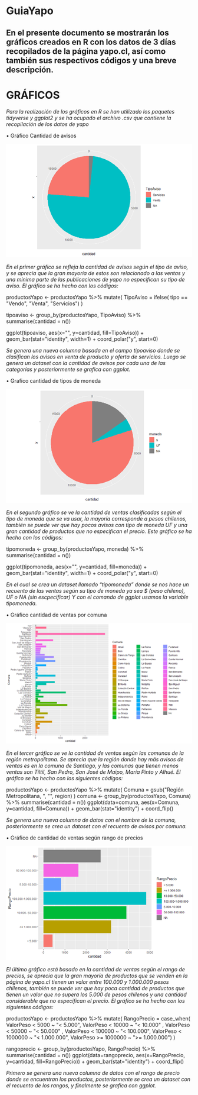 # GuiaYapo
## En el presente documento se mostrarán los gráficos creados en R con los datos de 3 días recopilados de la página yapo.cl, así como también sus respectivos códigos y una breve descripción. 

# GRÁFICOS
*Para la realización de los gráficos en R se han utilizado los paquetes tidyverse y ggplot2 y se ha ocupado el archivo .csv que contiene la recopilación de los datos de yapo*

•	Gráfico Cantidad de avisos

![grafico1](https://github.com/CristinaBobadilla/GuiaYapo/blob/main/graficotipoaviso1.png)

*En el primer gráfico se refleja la cantidad de avisos según el tipo de aviso, y se aprecia que la gran mayoría de estos son relacionado a las ventas y una mínima parte de las publicaciones de yapo no especifican su tipo de aviso.*
*El gráfico se ha hecho con los códigos:*

productosYapo <- productosYapo %>% mutate( TipoAviso = ifelse( tipo == "Vendo", "Venta", "Servicios") )

tipoaviso <- group_by(productosYapo, TipoAviso) %>% summarise(cantidad = n())

ggplot(tipoaviso, aes(x="", y=cantidad, fill=TipoAviso)) + geom_bar(stat="identity", width=1) + coord_polar("y", start=0)


*Se genera una nueva columna basada en el campo tipoaviso donde se clasifican los avisos en venta de producto y oferta de servicios. Luego se genera un dataset con la cantidad de avisos por cada una de las categorías y posteriormente se grafica con ggplot.*



•	Grafico cantidad de tipos de moneda

![grafico2](https://github.com/CristinaBobadilla/GuiaYapo/blob/main/graficotipomoneda.png)

*En el segundo gráfico se ve la cantidad de ventas clasificadas según el tipo de moneda que se va usar, la mayoría corresponde a pesos chilenos, también se puede ver que hay pocos avisos con tipo de moneda UF y una gran cantidad de productos que no especifican el precio.*
*Este gráfico se ha hecho con los códigos:*

tipomoneda <- group_by(productosYapo, moneda) %>% summarise(cantidad = n())

ggplot(tipomoneda, aes(x="", y=cantidad, fill=moneda)) + geom_bar(stat="identity", width=1) + coord_polar("y", start=0)

*En el cual se crea un dataset llamado “tipomoneda” donde se nos hace un recuento de las ventas según su tipo de moneda ya sea $ (peso chileno), UF o NA (sin escpecificar)
Y con el comando de ggplot usamos la variable tipomoneda.*



•	Gráfico cantidad de ventas por comuna

![grafico3](https://github.com/CristinaBobadilla/GuiaYapo/blob/main/graficocomunas.png)

*En el tercer gráfico se ve la cantidad de ventas según las comunas de la región metropolitana. Se aprecia que la región donde hay más avisos de ventas es en la comuna de Santiago, y las comunas que tienen menos ventas son Tiltil, San Pedro, San José de Maipo, María Pinto y Alhué.*
*El gráfico se ha hecho con los siguientes códigos:*

productosYapo <- productosYapo %>% mutate( Comuna = gsub("Región Metropolitana, ", "", region) )
comuna <- group_by(productosYapo, Comuna) %>% summarise(cantidad = n())
ggplot(data=comuna, aes(x=Comuna, y=cantidad, fill=Comuna)) + geom_bar(stat="identity") + coord_flip()

*Se genera una nueva columna de datos con el nombre de la comuna, posteriormente se crea un dataset con el recuento de avisos por comuna.*



•	Gráfico de cantidad de ventas según rango de precios

![grafico4](https://github.com/CristinaBobadilla/GuiaYapo/blob/main/rangopreciosgrafico.png)

*El último gráfico está basado en la cantidad de ventas según el rango de precios, se aprecia que la gran mayoría de productos que se venden en la página de yapo.cl tienen un valor entre 100.000 y 1.000.000 pesos chilenos, también se puede ver que hay poca cantidad de productos que tienen un valor que no supera los 5.000 de pesos chilenos y una cantidad considerable que no especifican el precio.* 
*El gráfico se ha hecho con los siguientes códigos:*

productosYapo <- productosYapo %>% mutate( RangoPrecio = case_when( ValorPeso  < 5000 ~ "< 5.000", ValorPeso < 10000 ~ "< 10.000" , ValorPeso < 50000 ~ "< 50.000" , ValorPeso < 100000 ~ "< 100.000", ValorPeso < 1000000 ~ "< 1.000.000", ValorPeso >= 1000000 ~ ">= 1.000.000")  )

rangoprecio <- group_by(productosYapo, RangoPrecio) %>% summarise(cantidad = n())
ggplot(data=rangoprecio, aes(x=RangoPrecio, y=cantidad, fill=RangoPrecio)) + geom_bar(stat="identity") + coord_flip()

*Primero se genera una nueva columna de datos con el rango de precio donde se encuentran los productos, posteriormente se crea un dataset con el recuento de los rangos, y finalmente se grafica con ggplot.*















